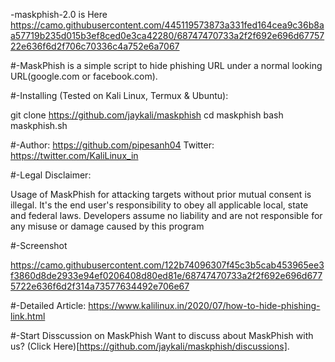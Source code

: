  -maskphish-2.0 is Here
https://camo.githubusercontent.com/445119573873a331fed164cea9c36b8aa57719b235d015b3ef8ced0e3ca42280/68747470733a2f2f692e696d6775722e636f6d2f706c70336c4a752e6a7067

#-MaskPhish is a simple script to hide phishing URL under a normal looking URL(google.com or facebook.com).


#-Installing (Tested on Kali Linux, Termux & Ubuntu):

git clone https://github.com/jaykali/maskphish
cd maskphish
bash maskphish.sh

#-Author: https://github.com/pipesanh04
Twitter: https://twitter.com/KaliLinux_in


#-Legal Disclaimer:

Usage of MaskPhish for attacking targets without prior mutual consent is illegal. It's the end user's responsibility to obey all applicable local, state and federal laws. Developers assume no liability and are not responsible for any misuse or damage caused by this program

#-Screenshot

https://camo.githubusercontent.com/122b74096307f45c3b5cab453965ee3f3860d8de2933e94ef0206408d80ed81e/68747470733a2f2f692e696d6775722e636f6d2f314a73577634492e706e67

#-Detailed Article:
https://www.kalilinux.in/2020/07/how-to-hide-phishing-link.html

#-Start Disscussion on MaskPhish
Want to discuss about MaskPhish with us? (Click Here)[https://github.com/jaykali/maskphish/discussions].

